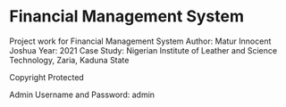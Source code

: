# Financial Management System
 Project work for Financial Management System
 Author: Matur Innocent Joshua
 Year: 2021
 Case Study: Nigerian Institute of Leather and Science Technology, Zaria, Kaduna State
 
 Copyright Protected

 Admin Username and Password: admin
